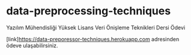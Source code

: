 # data-preprocessing-techniques

Yazılım Mühendisliği Yüksek Lisans Veri Önişleme Teknikleri Dersi Ödevi

[link]https://data-preporessor-techniques.herokuapp.com adresinden ödeve ulaşabilirsiniz.
